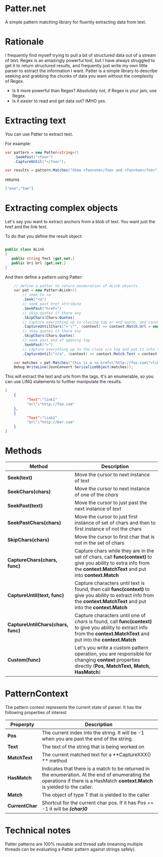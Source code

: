 # Patter.net
A simple pattern matching library for fluently extracting data from text.

# Rationale
I frequently find myself trying to pull a bit of structured data out of a stream of text.  Regex is an amazingly powerful tool, but I have
always struggled to get it to return structured results, and frequently just write my own little parser to extract the information I want. 
Patter is a simple library to describe seeking and grabbing the chunks of data you want without the complexity of Regex.

* Is it more powerful than Regex?  Absolutely not, if Regex is your jam, use Regex.
* Is it easier to read and get data out? IMHO yes.

# Extracting text

You can use Patter<string> to extract text.

For example:

```C#
var pattern = new Patter<string>()
    .SeekPast("<foo>")
    .CaptureUntil("</foo>");

var results = pattern.Matches("Show <foo>one</foo> and <foo>two</foo>");
```

returns

```json
["one","two"]
```



# Extracting complex objects

Let's say you want to extract anchors from a blob of text.  You want just the href and the link text. 

To do that you define the result object:
```csharp

public class ALink
{
   public string Text {get;set;}
   public Uri Url {get;set;}
}
```

And then define a pattern using Patter<ALink>:
```c#
    // define a patter to return enumeration of ALink objects.
    var pat = new Patter<ALink>()
        // seek to <a 
        .Seek("<a") 
        // seek past href attribute
        .SeekPast("href=") 
        // skip quotes if there any 
        .SkipChars(Chars.Quotes) 
        // Capture everything up to closing tag or end quote, and convert it a Uri and store in Alink.Url
        .CaptureUntilChars(">'\"", (context) => context.Match.Url = new Uri(context.MatchText))
        // skip quotes if there any 
        .SkipChars(Chars.Quotes)
        // seek past end of opening tag
        .SeekPast(">") 
        // capture everything up to the close </a tag and put it into the Alink.Text 
        .CaptureUntil("</a", (context) => context.Match.Text = context.MatchText.Trim()); 

    var matches = pat.Matches("this is a <a href=\"http://foo.com\">link1</a> <a href=http://bar.com>link2</a>").ToList();
    Debug.WriteLine(JsonConvert.SeriializeObject(matches));
```

This will extract the text and urls from the tags.  It's an enumerable, so you can use LINQ statements to further manipulate the results.
```json
[
    { 
          "Text":"link1"
          "Url":"http://foo.com"
    },
    { 
          "Text":"link2"
          "Url":"http://bar.com"
    }
]
```


# Methods

| Method                             | Description                                                  |
| ---------------------------------- | ------------------------------------------------------------ |
| **Seek(text)**                     | Move the cursor to next instance of *text*                   |
| **SeekChars(chars)**               | Move the cursor to next instance of one of the *chars*       |
| **SeekPast(text)**                 | Move the cursor to just past the next instance of *text*     |
| **SeekPastChars(chars)**           | Move the cursor to just first instance of set of chars and then to first instance of not the chars |
| **SkipChars(chars)**               | Move the cursor to first char that is not in the set of chars |
| **CaptureChars(chars, func)**      | Capture chars while they are in the set of chars, call **func(context)** to give you ability to extra info from the **context.MatchText** and put into **context.Match** |
| **CaptureUntil(text, func)**       | Capture characters until text is found, then call **func(context)** to give you ability to extract info from the **context.MatchText** and put into the **context.Match** |
| **CaptureUntilChars(chars, func)** | Capture characters until one of *chars* is found, call **func(context)** to give you ability to extract info from the **context.MatchText** and put into the **context.Match** |
| **Custom(func)**                   | Let's you write a custom pattern operation, you are responsible for changing **context** properties directly (**Pos, MatchText, Match, HasMatch**) |

# PatternContext

The pattern context represents the current state of parser. It has the following properties of interest

| Properpty       | Description                                                  |
| --------------- | ------------------------------------------------------------ |
| **Pos**         | The current index into the string. It will be -1 when you are past the end of the string. |
| **Text**        | The text of the string that is being worked on               |
| **MatchText**   | The current matched text for a **CaptureXXX() ** method      |
| **HasMatch**    | Indicates that there is a match to be returned in the enumeration.  At the end of enumerating the operations if there is a HasMatch **context.Match** is yielded to the caller. |
| **Match**       | The object of type T that is yielded to the caller           |
| **CurrentChar** | Shortcut for the current char pos.  If it has Pos == -1 it will be ***(char)0*** |



# Technical notes

Patter patterns are 100% reusable and thread safe (meaning multiple threads can be evaluating a Patter pattern against strings safely). 